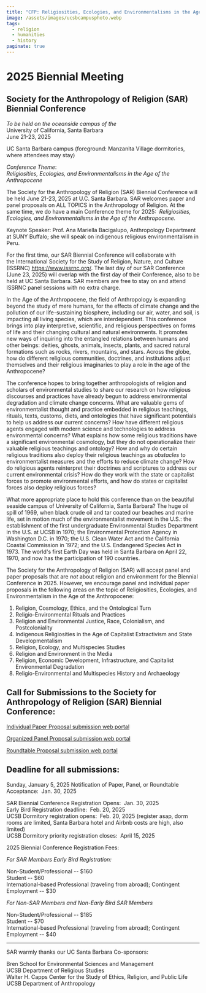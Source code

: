 ```yaml
---
title: "CFP: Religiosities, Ecologies, and Environmentalisms in the Age of the Anthropocene"
image: /assets/images/ucsbcampusphoto.webp
tags:
  - religion
  - humanities
  - history
paginate: true   
---
```


2025 Biennial Meeting
=====================

Society for the Anthropology of Religion (SAR) Biennial Conference
------------------------------------------------------------------

*To be held on the oceanside campus of the*\
University of California, Santa Barbara\
June 21-23, 2025

UC Santa Barbara campus (foreground: Manzanita Village dormitories, where attendees may stay)

*Conference Theme*:\
*Religiosities, Ecologies, and Environmentalisms* *in the Age of the Anthropocene*

The Society for the Anthropology of Religion (SAR) Biennial Conference will be held June 21-23, 2025 at U.C. Santa Barbara. SAR welcomes paper and panel proposals on ALL TOPICS in the Anthropology of Religion. At the same time, we do have a main Conference theme for 2025:  *Religiosities, Ecologies, and Environmentalisms in the Age of the Anthropocene.*

Keynote Speaker: Prof. Ana Mariella Bacigalupo, Anthropology Department at SUNY Buffalo; she will speak on indigenous religious environmentalism in Peru.

For the first time, our SAR Biennial Conference will collaborate with the International Society for the Study of Religion, Nature, and Culture (ISSRNC) <https://www.issrnc.org/>. The last day of our SAR Conference (June 23, 2025) will overlap with the first day of their Conference, also to be held at UC Santa Barbara. SAR members are free to stay on and attend ISSRNC panel sessions with no extra charge.

In the Age of the Anthropocene, the field of Anthropology is expanding beyond the study of mere humans, for the effects of climate change and the pollution of our life-sustaining biosphere, including our air, water, and soil, is impacting all living species, which are interdependent. This conference brings into play interpretive, scientific, and religious perspectives on forms of life and their changing cultural and natural environments. It promotes new ways of inquiring into the entangled relations between humans and other beings: deities, ghosts, animals, insects, plants, and sacred natural formations such as rocks, rivers, mountains, and stars. Across the globe, how do different religious communities, doctrines, and institutions adjust themselves and their religious imaginaries to play a role in the age of the Anthropocene?

The conference hopes to bring together anthropologists of religion and scholars of environmental studies to share our research on how religious discourses and practices have already begun to address environmental degradation and climate change concerns. What are valuable gems of environmentalist thought and practice embedded in religious teachings, rituals, texts, customs, diets, and ontologies that have significant potentials to help us address our current concerns? How have different religious agents engaged with modern science and technologies to address environmental concerns? What explains how some religious traditions have a significant environmental cosmology, but they do not operationalize their valuable religious teachings and ontology? How and why do certain religious traditions also deploy their religious teachings as *obstacles* to environmentalist measures and the efforts to reduce climate change? How do religious agents reinterpret their doctrines and scriptures to address our current environmental crisis? How do they work with the state or capitalist forces to promote environmental efforts, and how do states or capitalist forces also deploy religious forces? 

What more appropriate place to hold this conference than on the beautiful seaside campus of University of California, Santa Barbara? The huge oil spill of 1969, when black crude oil and tar coated our beaches and marine life, set in motion much of the environmentalist movement in the U.S.: the establishment of the first undergraduate Environmental Studies Department in the U.S. at UCSB in 1970; the Environmental Protection Agency in Washington D.C. in 1970; the U.S. Clean Water Act and the California Coastal Commission in 1972; and the U.S. Endangered Species Act in 1973. The world's first Earth Day was held in Santa Barbara on April 22, 1970, and now has the participation of 190 countries.

The Society for the Anthropology of Religion (SAR) will accept panel and paper proposals that are *not* about religion and environment for the Biennial Conference in 2025. However, we encourage panel and individual paper proposals in the following areas on the topic of Religiosities, Ecologies, and Environmentalism in the Age of the Anthropocene:

1.  Religion, Cosmology, Ethics, and the Ontological Turn
2.  Religio-Environmental Rituals and Practices
3.  Religion and Environmental Justice, Race, Colonialism, and Postcoloniality
4.  Indigenous Religiosities in the Age of Capitalist Extractivism and State Developmentalism
5.  Religion, Ecology, and Multispecies Studies
6.  Religion and Environment in the Media
7.  Religion, Economic Development, Infrastructure, and Capitalist Environmental Degradation
8.  Religio-Environmental and Multispecies History and Archaeology

Call for Submissions to the Society for Anthropology of Religion (SAR) Biennial Conference:
-------------------------------------------------------------------------------------------

[Individual Paper Proposal submission web portal](https://docs.google.com/forms/d/e/1FAIpQLSewl6r4QrW4wK-X115PUV5ihh91IycA9MzXrIRzas4SMOMl-A/viewform?usp=sf_link)

[Organized Panel Proposal submission web portal](https://docs.google.com/forms/d/e/1FAIpQLSeVgui7gyvnpG2xIIAvvDK-WiY83Co-5IOumXzpHcjDdrvzSQ/viewform?usp=sf_link)

[Roundtable Proposal submission web portal](https://docs.google.com/forms/d/e/1FAIpQLSe2ZQZmWAy1ScI-oWi_39S3z_FxpbS2jrC9cyTuAhnb6Zff_g/viewform?usp=sf_link)

## Deadline for all submissions:  
Sunday, January 5, 2025
Notification of Paper, Panel, or Roundtable Acceptance:  Jan. 30, 2025

SAR Biennial Conference Registration Opens:  Jan. 30, 2025\
Early Bird Registration deadline:  Feb. 20, 2025\
UCSB Dormitory registration opens:  Feb. 20, 2025 (register asap, dorm rooms are limited, Santa Barbara hotel and Airbnb costs are high, also limited)\
UCSB Dormitory priority registration closes:  April 15, 2025

2025 Biennial Conference Registration Fees:

*For SAR Members Early Bird Registration:*

Non-Student/Professional -- $160\
Student -- $60\
International-based Professional (traveling from abroad); Contingent Employment -- $30

*For Non-SAR Members and Non-Early Bird SAR Members*

Non-Student/Professional -- $185\
Student -- $70\
International-based Professional (traveling from abroad); Contingent Employment -- $40

* * * 

SAR warmly thanks our UC Santa Barbara Co-sponsors:

Bren School for Environmental Sciences and Management\
UCSB Department of Religious Studies\
Walter H. Capps Center for the Study of Ethics, Religion, and Public Life\
UCSB Department of Anthropology